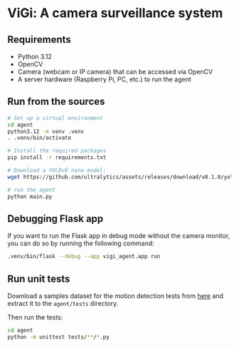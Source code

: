 # ViGi: A camera surveillance system

## Requirements

- Python 3.12
- OpenCV
- Camera (webcam or IP camera) that can be accessed via OpenCV
- A server hardware (Raspberry Pi, PC, etc.) to run the agent

## Run from the sources

```bash
# Set up a virtual environment
cd agent
python3.12 -m venv .venv
. .venv/bin/activate

# Install the required packages
pip install -r requirements.txt

# Download a YOLOv8 nano model:
wget https://github.com/ultralytics/assets/releases/download/v8.1.0/yolov8n.pt

# run the agent
python main.py
```

## Debugging Flask app

If you want to run the Flask app in debug mode without the camera monitor, you can do so by running the following command:

```bash
.venv/bin/flask --debug --app vigi_agent.app run
```

## Run unit tests

Download a samples dataset for the motion detection tests from [here](https://drive.google.com/file/d/16yQZuHf3xB-Z6zYG6lGxxMP1umbxlIYd/view?usp=sharing) and extract it to the `agent/tests` directory.

Then run the tests:

```bash
cd agent
python -m unittest tests/**/*.py
```
